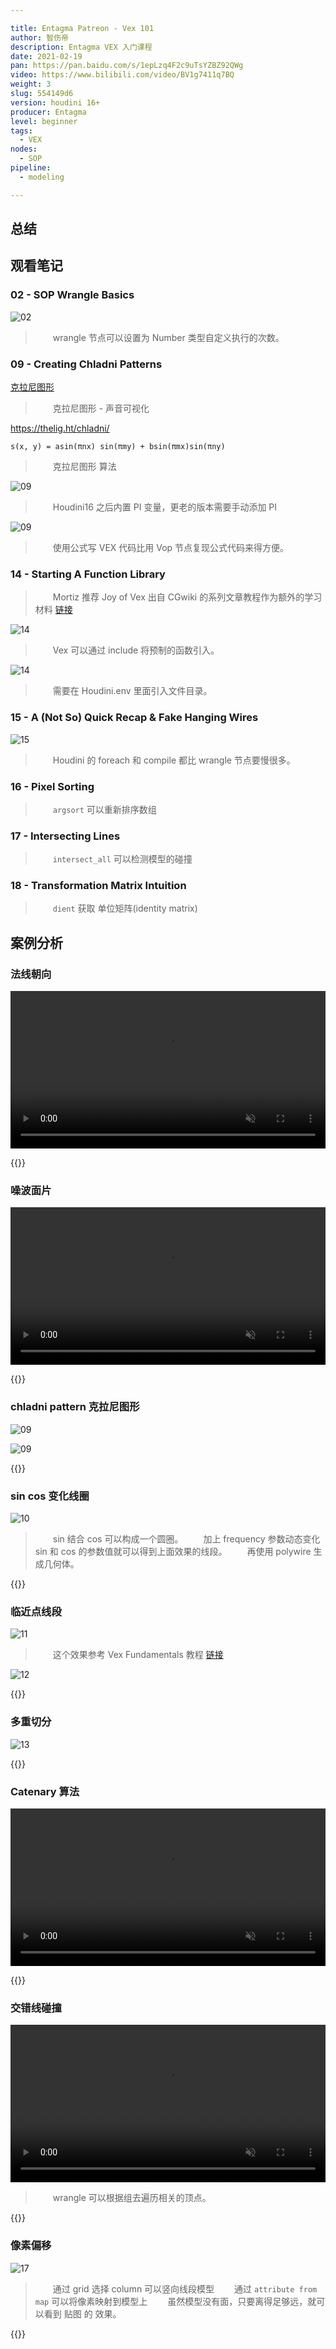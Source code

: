 ```yaml
---

title: Entagma Patreon - Vex 101
author: 智伤帝
description: Entagma VEX 入门课程
date: 2021-02-19
pan: https://pan.baidu.com/s/1epLzq4F2c9uTsYZBZ92QWg
video: https://www.bilibili.com/video/BV1g7411q7BQ
weight: 3
slug: 554149d6
version: houdini 16+
producer: Entagma
level: beginner
tags: 
  - VEX
nodes:
  - SOP
pipeline:
  - modeling

---
```


## 总结


## 观看笔记

### 02 - SOP Wrangle Basics
![02](https://cdn.jsdelivr.net/gh/FXTD-ODYSSEY/HoudiniWiki@gh-pages/posts/554149d6/01.jpg)

> &emsp;&emsp;wrangle 节点可以设置为 Number 类型自定义执行的次数。

### 09 - Creating Chladni Patterns

[克拉尼图形](https://baike.baidu.com/item/%E5%85%8B%E6%8B%89%E5%B0%BC%E5%9B%BE%E5%BD%A2)

> &emsp;&emsp;克拉尼图形 - 声音可视化

https://thelig.ht/chladni/

```
s(x, y) = asin(πnx) sin(πmy) + bsin(πmx)sin(πny)
```

> &emsp;&emsp;克拉尼图形 算法

![09](https://cdn.jsdelivr.net/gh/FXTD-ODYSSEY/HoudiniWiki@gh-pages/posts/554149d6/02.jpg)

> &emsp;&emsp;Houdini16 之后内置 PI 变量，更老的版本需要手动添加 PI 

![09](https://cdn.jsdelivr.net/gh/FXTD-ODYSSEY/HoudiniWiki@gh-pages/posts/554149d6/example_03.jpg)

> &emsp;&emsp;使用公式写 VEX 代码比用 Vop 节点复现公式代码来得方便。

### 14 - Starting A Function Library

> &emsp;&emsp;Mortiz 推荐 Joy of Vex 出自 CGwiki 的系列文章教程作为额外的学习材料 [链接](https://www.tokeru.com/cgwiki/index.php?title=JoyOfVex)

![14](https://cdn.jsdelivr.net/gh/FXTD-ODYSSEY/HoudiniWiki@gh-pages/posts/554149d6/03.jpg)

> &emsp;&emsp;Vex 可以通过 include 将预制的函数引入。

![14](https://cdn.jsdelivr.net/gh/FXTD-ODYSSEY/HoudiniWiki@gh-pages/posts/554149d6/04.jpg)

> &emsp;&emsp;需要在 Houdini.env 里面引入文件目录。

### 15 - A (Not So) Quick Recap & Fake Hanging Wires

![15](https://cdn.jsdelivr.net/gh/FXTD-ODYSSEY/HoudiniWiki@gh-pages/posts/554149d6/05.jpg)

> &emsp;&emsp;Houdini 的 foreach 和 compile 都比 wrangle 节点要慢很多。

### 16 - Pixel Sorting

> &emsp;&emsp;`argsort` 可以重新排序数组

### 17 - Intersecting Lines

> &emsp;&emsp;`intersect_all` 可以检测模型的碰撞

### 18 - Transformation Matrix Intuition

> &emsp;&emsp;`dient` 获取 单位矩阵(identity matrix)


## 案例分析

### 法线朝向

<video src="https://cdn.jsdelivr.net/gh/FXTD-ODYSSEY/HoudiniWiki@gh-pages/posts/554149d6/example_01.mp4" autoplay loop muted width=100%></video>

{{<attachments pattern="example_01.hip" />}}

### 噪波面片

<video src="https://cdn.jsdelivr.net/gh/FXTD-ODYSSEY/HoudiniWiki@gh-pages/posts/554149d6/example_02.mp4" autoplay loop muted width=100%></video>

{{<attachments pattern="example_02.hip" />}}

### chladni pattern 克拉尼图形

![09](https://cdn.jsdelivr.net/gh/FXTD-ODYSSEY/HoudiniWiki@gh-pages/posts/554149d6/example_03.jpg)

![09](https://cdn.jsdelivr.net/gh/FXTD-ODYSSEY/HoudiniWiki@gh-pages/posts/554149d6/example_03_01.jpg)

{{<attachments pattern="example_03.hip" />}}

### sin cos 变化线圈

![10](https://cdn.jsdelivr.net/gh/FXTD-ODYSSEY/HoudiniWiki@gh-pages/posts/554149d6/example_04.jpg)

> &emsp;&emsp;sin 结合 cos 可以构成一个圆圈。
> &emsp;&emsp;加上 frequency 参数动态变化 sin 和 cos 的参数值就可以得到上面效果的线段。
> &emsp;&emsp;再使用 polywire 生成几何体。

{{<attachments pattern="example_04.hip" />}}

### 临近点线段

![11](https://cdn.jsdelivr.net/gh/FXTD-ODYSSEY/HoudiniWiki@gh-pages/posts/554149d6/example_05.jpg)

> &emsp;&emsp;这个效果参考 Vex Fundamentals 教程 [链接](/zh/dbcc6763/#寻找临近的点生成线---16)

![12](https://cdn.jsdelivr.net/gh/FXTD-ODYSSEY/HoudiniWiki@gh-pages/posts/554149d6/example_06.jpg)

{{<attachments pattern="example_06.hip" />}}

### 多重切分

![13](https://cdn.jsdelivr.net/gh/FXTD-ODYSSEY/HoudiniWiki@gh-pages/posts/554149d6/example_07.jpg)

{{<attachments pattern="example_07.hip" />}}

### Catenary 算法

<video src="https://cdn.jsdelivr.net/gh/FXTD-ODYSSEY/HoudiniWiki@gh-pages/posts/554149d6/example_08.mp4" autoplay loop muted width=100%></video>

{{<attachments pattern="example_08.hip" />}}

### 交错线碰撞

<video src="https://cdn.jsdelivr.net/gh/FXTD-ODYSSEY/HoudiniWiki@gh-pages/posts/554149d6/example_09.mp4" autoplay loop muted width=100%></video>

> &emsp;&emsp;wrangle 可以根据组去遍历相关的顶点。

{{<attachments pattern="example_09.hip" />}}

### 像素偏移

![17](https://cdn.jsdelivr.net/gh/FXTD-ODYSSEY/HoudiniWiki@gh-pages/posts/554149d6/example_10.jpg)

> &emsp;&emsp;通过 grid 选择 column 可以竖向线段模型
> &emsp;&emsp;通过 `attribute from map` 可以将像素映射到模型上
> &emsp;&emsp;虽然模型没有面，只要离得足够远，就可以看到 贴图 的 效果。



{{<attachments pattern="example_10.hip" />}}























